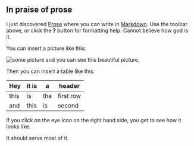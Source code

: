 ## In praise of prose

I just discovered [Prose](https://prose.io) where you can write in [Markdown](http://daringfireball.net/projects/markdown/). Use the toolbar above, or click the **?** button for formatting help. Cannot believe how god is it.

You can insert a picture like this:

![some picture](http://666a658c624a3c03a6b2-25cda059d975d2f318c03e90bcf17c40.r92.cf1.rackcdn.com/unsplash_523183833041b_1.jpg) and you can see this beautiful picture,

Then you can insert a table like this:

| Hey | it is | a | header |
|-----|-------|---|--------|
| this | is | the | first row |
| and  | this | is | second |

If you click on the eye icon on the right hand side, you get to see how it looks like.

It should serve most of it. 


